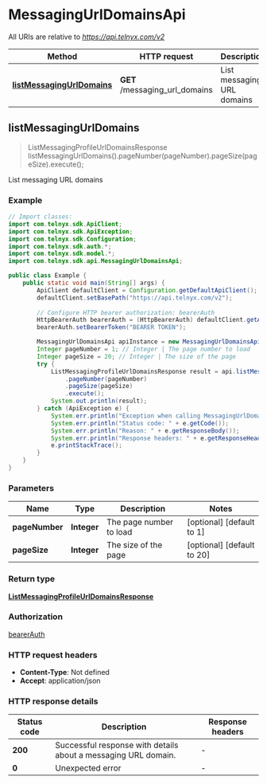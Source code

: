 # MessagingUrlDomainsApi

All URIs are relative to *https://api.telnyx.com/v2*

Method | HTTP request | Description
------------- | ------------- | -------------
[**listMessagingUrlDomains**](MessagingUrlDomainsApi.md#listMessagingUrlDomains) | **GET** /messaging_url_domains | List messaging URL domains



## listMessagingUrlDomains

> ListMessagingProfileUrlDomainsResponse listMessagingUrlDomains().pageNumber(pageNumber).pageSize(pageSize).execute();

List messaging URL domains

### Example

```java
// Import classes:
import com.telnyx.sdk.ApiClient;
import com.telnyx.sdk.ApiException;
import com.telnyx.sdk.Configuration;
import com.telnyx.sdk.auth.*;
import com.telnyx.sdk.model.*;
import com.telnyx.sdk.api.MessagingUrlDomainsApi;

public class Example {
    public static void main(String[] args) {
        ApiClient defaultClient = Configuration.getDefaultApiClient();
        defaultClient.setBasePath("https://api.telnyx.com/v2");
        
        // Configure HTTP bearer authorization: bearerAuth
        HttpBearerAuth bearerAuth = (HttpBearerAuth) defaultClient.getAuthentication("bearerAuth");
        bearerAuth.setBearerToken("BEARER TOKEN");

        MessagingUrlDomainsApi apiInstance = new MessagingUrlDomainsApi(defaultClient);
        Integer pageNumber = 1; // Integer | The page number to load
        Integer pageSize = 20; // Integer | The size of the page
        try {
            ListMessagingProfileUrlDomainsResponse result = api.listMessagingUrlDomains()
                .pageNumber(pageNumber)
                .pageSize(pageSize)
                .execute();
            System.out.println(result);
        } catch (ApiException e) {
            System.err.println("Exception when calling MessagingUrlDomainsApi#listMessagingUrlDomains");
            System.err.println("Status code: " + e.getCode());
            System.err.println("Reason: " + e.getResponseBody());
            System.err.println("Response headers: " + e.getResponseHeaders());
            e.printStackTrace();
        }
    }
}
```

### Parameters


Name | Type | Description  | Notes
------------- | ------------- | ------------- | -------------
 **pageNumber** | **Integer**| The page number to load | [optional] [default to 1]
 **pageSize** | **Integer**| The size of the page | [optional] [default to 20]

### Return type

[**ListMessagingProfileUrlDomainsResponse**](ListMessagingProfileUrlDomainsResponse.md)

### Authorization

[bearerAuth](../README.md#bearerAuth)

### HTTP request headers

- **Content-Type**: Not defined
- **Accept**: application/json

### HTTP response details
| Status code | Description | Response headers |
|-------------|-------------|------------------|
| **200** | Successful response with details about a messaging URL domain. |  -  |
| **0** | Unexpected error |  -  |

